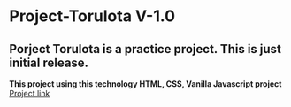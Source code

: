# Project-Torulota V-1.0
## Porject Torulota is a practice project. This is just initial release.

**This project using  this technology HTML, CSS, Vanilla Javascript project**
<br />
 	[Project link](https://shahriarahmmed.github.io/Project-Torulota/)

